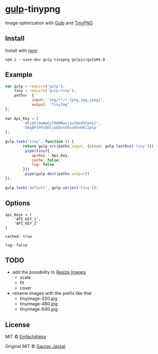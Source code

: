 # [gulp](https://github.com/creative/gulp-tinypng)-tinypng

Image optimization with [Gulp](https://github.com/gulpjs/gulp) and [TinyPNG](https://tinypng.com/)


## Install
Install with [npm](https://github.com/EinfachAleks/gulp-tiny)

```
npm i --save-dev gulp-tinypng gulpjs/gulp#4.0 
```


## Example
```js
var	gulp = require('gulp'),
    tiny = require('gulp-tiny'),
    paths=  {
	        input: 'img/**/*.{png,jpg,jpeg}',
	        output: 'TinyImg'
};
 
var Api_Key = [
	    '8FiQFj9oWwEyTBHMMwxjvuYNx05Fphk2',
	    '08gBPsFKxDDljaEDwlUhxxEhn6811pCp'
];
 
gulp.task('tiny', function () {
	    return gulp.src(paths.input, {since: gulp.lastRun('tiny')})
	    .pipe(tiny({
	        apiKey : Api_Key,
	        cache: false,
	        log: false
	    }))
	    .pipe(gulp.dest(paths.output))
});
 
gulp.task('default', gulp.series('tiny'));
```


## Options
```
api_Keys = [
    'API_KEY_1',
    'API_KEY_2'
]

cached: true

log: false	
```


## TODO
- add the possibility to [Resize Images](https://tinypng.com/developers/reference#request-options)
  - scale
  - fit
  - cover
- rename images with the prefix like that
  - tinyimage-320.jpg
  - tinyimage-480.jpg
  - tinyimage-640.jpg


## License
MIT © [EinfachAleks](https://einfach-aleks.com)

Original MIT © [Gaurav Jassal](http://gaurav.jassal.me)
